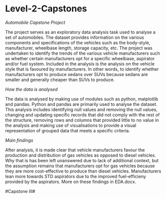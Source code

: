 # Level-2-Capstones

*Automobile Capstone Project*

The project serves as an exploratory data analysis task used to analyse a set of automobiles. The dataset provides information on the various components and specifications of the vehicles such as the body-style, manufacturer, wheelbase length, storage capacity, etc. The project was undertaken to identify the trends of the various vehicle manufacturers such as whether certain manufacturers opt for a specific wheelbase, aspirator and/or fuel system. Included in the analysis is the analysis on the vehicle style that is favoured by manufacturers. In other words, to identify whether manufacturers opt to produce sedans over SUVs because sedans are smaller and generally cheaper than SUVs to produce.

*How the data is analysed*

The data is analysed by making use of modules such as python, matplotlib and pandas. Python and pandas are primarily used to analyse the dataset. This analysis includes identifying null values and removing the null values, changing and updating specific records that did not comply with the rest of the structure, removing rows and columns that provided little to no value in the analysis and making use of visualisations to provide a visual representation of grouped data that meets a specific criteria.

*Main findings*

After analysis, it is made clear that vehicle manufacturers favour the production and distribution of gas vehicles as opposed to diesel vehicles. Why that is has been left unanswered due to lack of additional context, but the assumption remains that manufacturers opt for gas vehicles because they are more cost-effective to produce than diesel vehicles. Manufacturers lean more towards STD aspirators due to the improved fuel-efficieny provided by the aspirators. More on these findings in EDA.docx.





#Capstone III#

